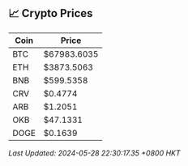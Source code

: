 ## 📈 Crypto Prices

| Coin | Price |
| ---- | ----- |
| BTC | $67983.6035 |
| ETH | $3873.5063 |
| BNB | $599.5358 |
| CRV | $0.4774 |
| ARB | $1.2051 |
| OKB | $47.1331 |
| DOGE | $0.1639 |

_Last Updated: 2024-05-28 22:30:17.35 +0800 HKT_
